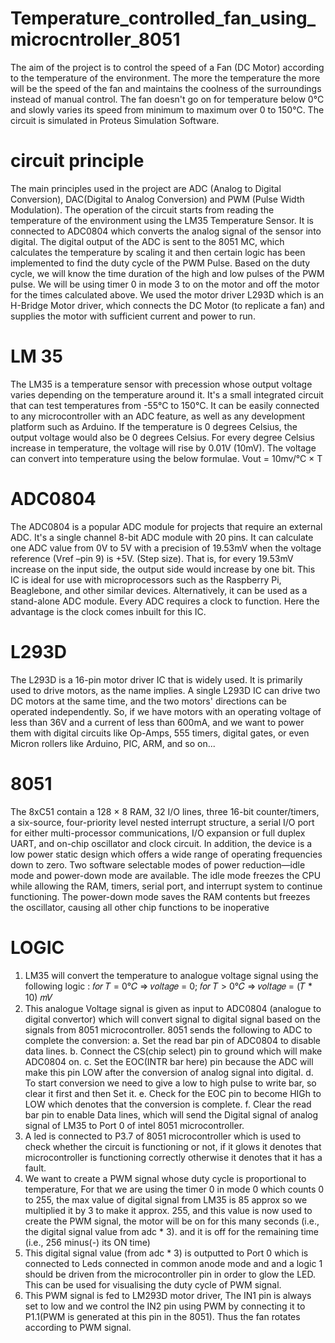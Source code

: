 # Temperature_controlled_fan_using_microcntroller_8051
The aim of the project is to control the speed of a Fan (DC Motor) according to the temperature
of the environment. The more the temperature the more will be the speed of the fan and
maintains the coolness of the surroundings instead of manual control. The fan doesn't go on for
temperature below 0°C and slowly varies its speed from minimum to maximum over 0 to 150°C.
The circuit is simulated in Proteus Simulation Software.
# circuit principle
The main principles used in the project are ADC (Analog to Digital Conversion),
DAC(Digital to Analog Conversion) and PWM (Pulse Width Modulation). The operation of the
circuit starts from reading the temperature of the environment using the LM35 Temperature
Sensor. It is connected to ADC0804 which converts the analog signal of the sensor into digital.
The digital output of the ADC is sent to the 8051 MC, which calculates the temperature by
scaling it and then certain logic has been implemented to find the duty cycle of the PWM Pulse.
Based on the duty cycle, we will know the time duration of the high and low pulses of the PWM
pulse. We will be using timer 0 in mode 3 to on the motor and off the motor for the times
calculated above. We used the motor driver L293D which is an H-Bridge Motor driver, which
connects the DC Motor (to replicate a fan) and supplies the motor with sufficient current and
power to run.
# LM 35
The LM35 is a temperature sensor with precession whose output voltage varies depending on the
temperature around it. It's a small integrated circuit that can test temperatures from -55°C to
150°C. It can be easily connected to any microcontroller with an ADC feature, as well as any
development platform such as Arduino.
If the temperature is 0 degrees Celsius, the output voltage would also be 0 degrees Celsius. For
every degree Celsius increase in temperature, the voltage will rise by 0.01V (10mV).
The voltage can convert into temperature using the below formulae.
Vout = 10mv/°C × T
# ADC0804
The ADC0804 is a popular ADC module for projects that require an external ADC. It's a
single channel 8-bit ADC module with 20 pins. It can calculate one ADC value from 0V to 5V
with a precision of 19.53mV when the voltage reference (Vref –pin 9) is +5V. (Step size). That
is, for every 19.53mV increase on the input side, the output side would increase by one bit.
This IC is ideal for use with microprocessors such as the Raspberry Pi, Beaglebone, and other
similar devices. Alternatively, it can be used as a stand-alone ADC module. Every ADC requires
a clock to function. Here the advantage is the clock comes inbuilt for this IC.
# L293D
The L293D is a 16-pin motor driver IC that is widely used. It is primarily used to drive
motors, as the name implies. A single L293D IC can drive two DC motors at the same time, and
the two motors' directions can be operated independently. So, if we have motors with an
operating voltage of less than 36V and a current of less than 600mA, and we want to power them
with digital circuits like Op-Amps, 555 timers, digital gates, or even Micron rollers like Arduino,
PIC, ARM, and so on...
# 8051
The 8xC51 contain a 128 × 8 RAM, 32 I/O lines, three 16-bit counter/timers, a six-source,
four-priority level nested interrupt structure, a serial I/O port for either multi-processor
communications, I/O expansion or full duplex UART, and on-chip oscillator and clock circuit.
In addition, the device is a low power static design which offers a wide range of operating
frequencies down to zero. Two software selectable modes of power reduction—idle mode and
power-down mode are available. The idle mode freezes the CPU while allowing the RAM,
timers, serial port, and interrupt system to continue functioning. The power-down mode saves the
RAM contents but freezes the oscillator, causing all other chip functions to be inoperative
# LOGIC
1. LM35 will convert the temperature to analogue voltage signal using the
following logic :
𝑓𝑜𝑟 𝑇 = 0°𝐶 ⇒ 𝑣𝑜𝑙𝑡𝑎𝑔𝑒 = 0;
𝑓𝑜𝑟 𝑇 > 0°𝐶 ⇒ 𝑣𝑜𝑙𝑡𝑎𝑔𝑒 = (𝑇 * 10) 𝑚𝑉
2. This analogue Voltage signal is given as input to ADC0804 (analogue to
digital convertor) which will convert signal to digital signal based on the
signals from 8051 microcontroller. 8051 sends the following to ADC to
complete the conversion:
a. Set the read bar pin of ADC0804 to disable data lines.
b. Connect the CS(chip select) pin to ground which will make ADC0804
on.
c. Set the EOC(INTR bar here) pin because the ADC will make this pin
LOW after the conversion of analog signal into digital.
d. To start conversion we need to give a low to high pulse to write bar, so
clear it first and then Set it.
e. Check for the EOC pin to become HIGh to LOW which denotes that
the conversion is complete.
f. Clear the read bar pin to enable Data lines, which will send the Digital
signal of analog signal of LM35 to Port 0 of intel 8051
microcontroller.
3. A led is connected to P3.7 of 8051 microcontroller which is used to check
whether the circuit is functioning or not, if it glows it denotes that
microcontroller is functioning correctly otherwise it denotes that it has a
fault.
4. We want to create a PWM signal whose duty cycle is proportional to
temperature, For that we are using the timer 0 in mode 0 which counts 0 to
255, the max value of digital signal from LM35 is 85 approx so we
multiplied it by 3 to make it approx. 255, and this value is now used to
create the PWM signal, the motor will be on for this many seconds (i.e., the
digital signal value from adc * 3). and it is off for the remaining time (i.e.,
256 minus(-) its ON time)
5. This digital signal value (from adc * 3) is outputted to Port 0 which is
connected to Leds connected in common anode mode and and a logic 1
should be driven from the microcontroller pin in order to glow the LED. This can
be used for visualising the duty cycle of PWM signal.
6. This PWM signal is fed to LM293D motor driver, The IN1 pin is always set
to low and we control the IN2 pin using PWM by connecting it to
P1.1(PWM is generated at this pin in the 8051). Thus the fan rotates
according to PWM signal.

